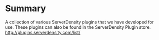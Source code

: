 Summary
=======
A collection of various ServerDensity plugins that we have developed for use. These plugins can also be found in the ServerDensity Plugin store. http://plugins.serverdensity.com/list/

